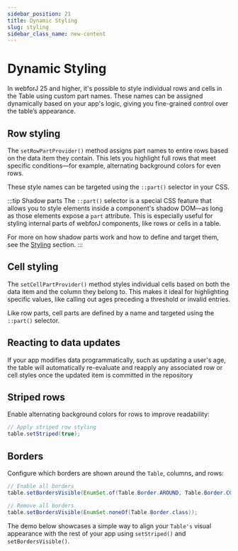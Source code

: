 ```yaml
---
sidebar_position: 21
title: Dynamic Styling
slug: styling
sidebar_class_name: new-content
---
```

<!-- vale off -->
# Dynamic Styling <DocChip chip='since' label='25.00' />
<!-- vale on -->

In webforJ 25 and higher, it's possible to style individual rows and cells in the Table using custom part names. These names can be assigned dynamically based on your app's logic, giving you fine-grained control over the table’s appearance.

## Row styling

The `setRowPartProvider()` method assigns part names to entire rows based on the data item they contain. This lets you highlight full rows that meet specific conditions—for example, alternating background colors for even rows.

These style names can be targeted using the `::part()` selector in your CSS.

:::tip Shadow parts
The `::part()` selector is a special CSS feature that allows you to style elements inside a component's shadow DOM—as long as those elements expose a `part` attribute. This is especially useful for styling internal parts of webforJ components, like rows or cells in a table.

For more on how shadow parts work and how to define and target them, see the [Styling](../../styling/shadow-parts) section.
:::


<ComponentDemo 
path='/webforj/tablerowstyling?' 
javaE='https://raw.githubusercontent.com/webforj/webforj-documentation/refs/heads/main/src/main/java/com/webforj/samples/views/table/TableRowStylingView.java'
height='300px'
/>

## Cell styling

The `setCellPartProvider()` method styles individual cells based on both the data item and the column they belong to. This makes it ideal for highlighting specific values, like calling out ages preceding a threshold or invalid entries.

Like row parts, cell parts are defined by a name and targeted using the `::part()` selector.

<ComponentDemo 
path='/webforj/tablecellstyling?' 
javaE='https://raw.githubusercontent.com/webforj/webforj-documentation/refs/heads/main/src/main/java/com/webforj/samples/views/table/TableColumnPinningView.java'
height='300px'
/>

## Reacting to data updates

If your app modifies data programmatically, such as updating a user's age, the table will automatically re-evaluate and reapply any associated row or cell styles once the updated item is committed in the repository 

<ComponentDemo 
path='/webforj/tabledynamicstyling?' 
javaE='https://raw.githubusercontent.com/webforj/webforj-documentation/refs/heads/main/src/main/java/com/webforj/samples/views/table/TableDynamicStylingView.java'
height='475px'
/>

## Striped rows

Enable alternating background colors for rows to improve readability:

```java
// Apply striped row styling
table.setStriped(true);
```

## Borders

Configure which borders are shown around the `Table`, columns, and rows:

```java
// Enable all borders
table.setBordersVisible(EnumSet.of(Table.Border.AROUND, Table.Border.COLUMNS, Table.Border.ROWS));

// Remove all borders
table.setBordersVisible(EnumSet.noneOf(Table.Border.class));
```

The demo below showcases a simple way to align your `Table's` visual appearance with the rest of your app using `setStriped()` and `setBordersVisible()`.

<ComponentDemo 
path='/webforj/tablelayoutstyling?' 
javaE='https://raw.githubusercontent.com/webforj/webforj-documentation/refs/heads/main/src/main/java/com/webforj/samples/views/table/TableLayoutStylingView.java'
height='300px'
/>
